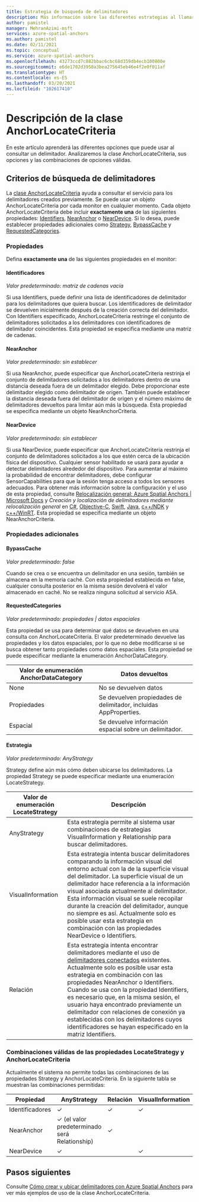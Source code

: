 ```yaml
---
title: Estrategia de búsqueda de delimitadores
description: Más información sobre las diferentes estrategias al llamar a la API de búsqueda
author: pamistel
manager: MehranAzimi-msft
services: azure-spatial-anchors
ms.author: pamistel
ms.date: 02/11/2021
ms.topic: conceptual
ms.service: azure-spatial-anchors
ms.openlocfilehash: 43273ccd7c882bbac6cbc68d359db4ecb100800e
ms.sourcegitcommit: e6de1702d3958a3bea275645eb46e4f2e0f011af
ms.translationtype: HT
ms.contentlocale: es-ES
ms.lasthandoff: 03/20/2021
ms.locfileid: "102617410"
---
```

# <a name="understanding-the-anchorlocatecriteria-class"></a>Descripción de la clase AnchorLocateCriteria
En este artículo aprenderá las diferentes opciones que puede usar al consultar un delimitador. Analizaremos la clase AnchorLocateCriteria, sus opciones y las combinaciones de opciones válidas.

## <a name="anchor-locate-criteria"></a>Criterios de búsqueda de delimitadores
La [clase AnchorLocateCriteria](https://docs.microsoft.com/dotnet/api/microsoft.azure.spatialanchors.anchorlocatecriteria) ayuda a consultar el servicio para los delimitadores creados previamente. Se puede usar un objeto AnchorLocateCriteria por cada monitor en cualquier momento. Cada objeto AnchorLocateCriteria debe incluir **exactamente una** de las siguientes propiedades: [Identifiers](#identifiers), [NearAnchor](#nearanchor) o [NearDevice](#neardevice). Si lo desea, puede establecer propiedades adicionales como [Strategy](#strategy), [BypassCache](#bypasscache) y [RequestedCategories](#requestedcategories). 

### <a name="properties"></a>Propiedades
Defina **exactamente una** de las siguientes propiedades en el monitor:
#### <a name="identifiers"></a>Identificadores
*Valor predeterminado: matriz de cadenas vacía*

Si usa Identifiers, puede definir una lista de identificadores de delimitador para los delimitadores que quiera buscar. Los identificadores de delimitador se devuelven inicialmente después de la creación correcta del delimitador. Con Identifiers especificado, AnchorLocateCriteria restringe el conjunto de delimitadores solicitados a los delimitadores con identificadores de delimitador coincidentes. Esta propiedad se especifica mediante una matriz de cadenas. 

#### <a name="nearanchor"></a>NearAnchor
*Valor predeterminado: sin establecer*

Si usa NearAnchor, puede especificar que AnchorLocateCriteria restrinja el conjunto de delimitadores solicitados a los delimitadores dentro de una distancia deseada fuera de un delimitador elegido. Debe proporcionar este delimitador elegido como delimitador de origen. También puede establecer la distancia deseada fuera del delimitador de origen y el número máximo de delimitadores devueltos para limitar aún más la búsqueda.
Esta propiedad se especifica mediante un objeto NearAnchorCriteria.

#### <a name="neardevice"></a>NearDevice
*Valor predeterminado: sin establecer*

Si usa NearDevice, puede especificar que AnchorLocateCriteria restrinja el conjunto de delimitadores solicitados a los que estén cerca de la ubicación física del dispositivo. Cualquier sensor habilitado se usará para ayudar a detectar delimitadores alrededor del dispositivo. Para aumentar al máximo la probabilidad de encontrar delimitadores, debe configurar SensorCapabilities para que la sesión tenga acceso a todos los sensores adecuados. Para obtener más información sobre la configuración y el uso de esta propiedad, consulte [Relocalización general: Azure Spatial Anchors | Microsoft Docs](https://docs.microsoft.com/azure/spatial-anchors/concepts/coarse-reloc) y *Creación y localización de delimitadores mediante relocalización general* en [C#](https://docs.microsoft.com/azure/spatial-anchors/how-tos/set-up-coarse-reloc-unity), [Objective-C](https://docs.microsoft.com/azure/spatial-anchors/how-tos/set-up-coarse-reloc-unity), [Swift](https://docs.microsoft.com/azure/spatial-anchors/how-tos/set-up-coarse-reloc-swift), [Java](https://docs.microsoft.com/azure/spatial-anchors/how-tos/set-up-coarse-reloc-java), [c++/NDK](https://docs.microsoft.com/azure/spatial-anchors/how-tos/set-up-coarse-reloc-cpp-ndk) y [c++/WinRT](https://docs.microsoft.com/azure/spatial-anchors/how-tos/set-up-coarse-reloc-cpp-winrt).
Esta propiedad se especifica mediante un objeto NearAnchorCriteria.

### <a name="additional-properties"></a>Propiedades adicionales
#### <a name="bypasscache"></a>BypassCache
*Valor predeterminado: false*

Cuando se crea o se encuentra un delimitador en una sesión, también se almacena en la memoria caché.  Con esta propiedad establecida en false, cualquier consulta posterior en la misma sesión devolverá el valor almacenado en caché. No se realiza ninguna solicitud al servicio ASA.

#### <a name="requestedcategories"></a>RequestedCategories
*Valor predeterminado: propiedades | datos espaciales*

Esta propiedad se usa para determinar qué datos se devuelven en una consulta con AnchorLocateCriteria. El valor predeterminado devuelve las propiedades y los datos espaciales, por lo que no debe modificarse si se busca obtener tanto propiedades como datos espaciales. Esta propiedad se puede especificar mediante la enumeración AnchorDataCategory.

Valor de enumeración AnchorDataCategory | Datos devueltos
-----|------------
None | No se devuelven datos
Propiedades| Se devuelven propiedades de delimitador, incluidas AppProperties.
Espacial| Se devuelve información espacial sobre un delimitador.

#### <a name="strategy"></a>Estrategia
*Valor predeterminado: AnyStrategy*

Strategy define aún más cómo deben ubicarse los delimitadores. La propiedad Strategy se puede especificar mediante una enumeración LocateStrategy.

Valor de enumeración LocateStrategy | Descripción
---------------|------------
AnyStrategy | Esta estrategia permite al sistema usar combinaciones de estrategias VisualInformation y Relationship para buscar delimitadores. 
VisualInformation|Esta estrategia intenta buscar delimitadores comparando la información visual del entorno actual con la de la superficie visual del delimitador. La superficie visual de un delimitador hace referencia a la información visual asociada actualmente al delimitador. Esta información visual se suele recopilar durante la creación del delimitador, aunque no siempre es así. Actualmente solo es posible usar esta estrategia en combinación con las propiedades NearDevice o Identifiers.
Relación|Esta estrategia intenta encontrar delimitadores mediante el uso de [delimitadores conectados](https://docs.microsoft.com/azure/spatial-anchors/concepts/anchor-relationships-way-finding#connect-anchors) existentes. Actualmente solo es posible usar esta estrategia en combinación con las propiedades NearAnchor o Identifiers. Cuando se usa con la propiedad Identifiers, es necesario que, en la misma sesión, el usuario haya encontrado previamente un delimitador con relaciones de conexión ya establecidas con los delimitadores cuyos identificadores se hayan especificado en la matriz Identifiers. 


### <a name="valid-combinations-of-locatestrategy-and-anchorlocatecriteria-properties"></a>Combinaciones válidas de las propiedades LocateStrategy y AnchorLocateCriteria 

Actualmente el sistema no permite todas las combinaciones de las propiedades Strategy y AnchorLocateCriteria. En la siguiente tabla se muestran las combinaciones permitidas:



Propiedad | AnyStrategy | Relación | VisualInformation
-------- | ------------|--------------|-------------------
Identificadores | &check;    | &check;     | &check;
NearAnchor  | &check;   (el valor predeterminado será Relationship) | &check;    | 
NearDevice  | &check;    |   | &check;




## <a name="next-steps"></a>Pasos siguientes

Consulte [Cómo crear y ubicar delimitadores con Azure Spatial Anchors](https://docs.microsoft.com/azure/spatial-anchors/create-locate-anchors-overview) para ver más ejemplos de uso de la clase AnchorLocateCriteria.